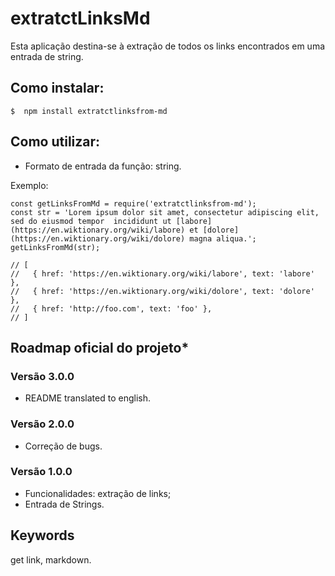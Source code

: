 # extratctLinksMd

 Esta aplicação destina-se à extração de todos os links encontrados em uma entrada de string.

## Como instalar:

```
$  npm install extratctlinksfrom-md
```

## Como utilizar:

* Formato de entrada da função: string.

Exemplo:

```node
const getLinksFromMd = require('extratctlinksfrom-md');
const str = 'Lorem ipsum dolor sit amet, consectetur adipiscing elit, sed do eiusmod tempor  incididunt ut [labore](https://en.wiktionary.org/wiki/labore) et [dolore](https://en.wiktionary.org/wiki/dolore) magna aliqua.';
getLinksFromMd(str);

// [
//   { href: 'https://en.wiktionary.org/wiki/labore', text: 'labore' },
//   { href: 'https://en.wiktionary.org/wiki/dolore', text: 'dolore' },
//   { href: 'http://foo.com', text: 'foo' },
// ]
```

## Roadmap oficial do projeto*

### Versão 3.0.0

* README translated to english.

### Versão 2.0.0

* Correção de bugs.

### Versão 1.0.0

* Funcionalidades: extração de links;
* Entrada de Strings.

## Keywords

get link, markdown. 